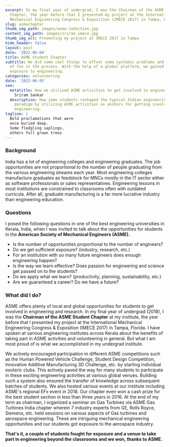 ```yaml
---
excerpt: In my final year of undergrad, I was the Chairman of the ASME Student
  Chapter, the year before that I presented my project at the International
  Mechanical Engineering Congress & Exposition (IMECE 2017) in Tampa, Florida.
slug: asmechapter
thumb_img_path: images/asme-induction.jpg
content_img_path: images/sriram_imece.jpg
thumb_img_alt: Presenting my project at IMECE 2017 in Tampa
hide_header: false
layout: post
date: '2022-06-04'
title: ASME Student Chapter
subtitle: We did some cool things to offset some systemic problems and had a lot
  of fun in the process. With the help of a global platform, we gained better
  exposure to engineering.
categories: volunteering
date: '2022-06-05'
seo:
  metatitle: How we utilized ASME activities to get involved in engineering |
    Sriram Sankar
  description: How some students reshaped the typical Indian engineering education
    paradigm by utilizing ASME activities as anchors for getting involved in
    engineering.
tagline: |
  Bold proclamations that were 
  once buried deep.   
  Some fledgling saplings, 
  others full grown trees
---
```

### Background

India has a lot of engineering colleges and engineering graduates. The job opportunities are not proportional to the number of people graduating from the various engineering streams each year. Most engineering colleges manufacture graduates as feedstock for MNCs mostly in the IT sector either as software professionals or sales representatives. Engineering lessons in most institutions are constrained to classrooms often with outdated curricula. After all, graduate manufacturing is a far more lucrative industry than engineering education. 

### Questions

I posed the following questions in one of the best engineering universities in Kerala, India, when I was invited to talk about the opportunities for students in the ****American Society of Mechanical Engineers (ASME).****

- Is the number of opportunities proportional to the number of engineers?
- Do we get sufficient exposure? (industry, research, etc.)
- For an institution with so many future engineers does enough engineering happen?
- Is the way we learn effective? Does passion for engineering and science get passed on to the students?
- Do we apply what we learn? (productivity, planning, sustainability, etc.)
- Are we guaranteed a career? Do we have a future?

### What did I do?

ASME offers plenty of local and global opportunities for students to get involved in engineering and research. In my final year of undergrad (2018), I was the **Chairman of the ASME Student Chapter** at my institute, the year before that I presented my project at the International Mechanical Engineering Congress & Exposition (IMECE 2017) in Tampa, Florida. I have spoken at various engineering institutes across Kerala about the benefits of taking part in ASME activities and volunteering in general. But what I am most proud of is what we accomplished in my undergrad institute.

We actively encouraged participation in different ASME competitions such as the Human Powered Vehicle Challenge, Student Design Competition, Innovative Additive Manufacturing 3D Challenge, etc. by starting individual esoteric clubs. This actively paved the way for many students to participate in these exciting engineering activities at various global venues. Building such a system also ensured the transfer of knowledge across subsequent batches of students. We also hosted various events at our institute including ASME's regional EFx event in 2018. Our chapter even won a cash prize for the best student section in less than three years in 2016. At the end of my term as chairman, I organized a seminar on Gas Turbines via ASME Gas Turbines India chapter wherein 7 industry experts from GE, Rolls Royce, Siemens, etc. held sessions on various aspects of Gas turbines and aerospace engineering. These are intriguing mechanical engineering opportunities and our students got exposure to the aerospace industry.

**That's it, a couple of students fought for exposure and a venue to take part in engineering beyond the classrooms and we won, thanks to ASME.**